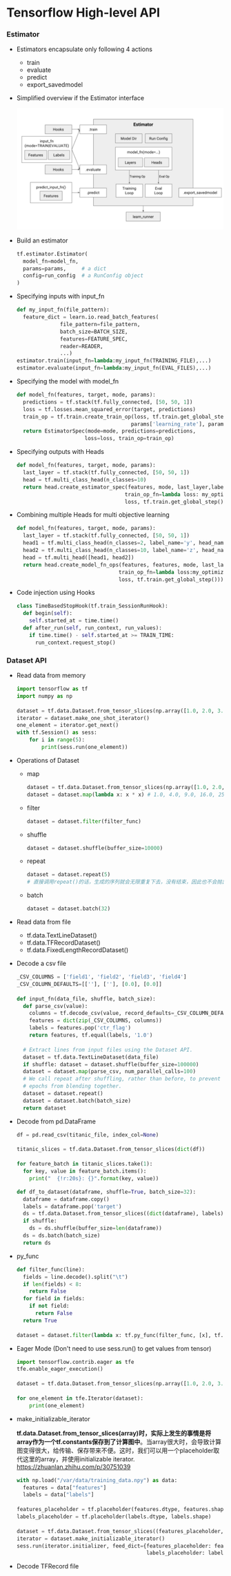 # Tensorflow High-level API

### Estimator

- Estimators encapsulate only following 4 actions

  - train
  - evaluate
  - predict
  - export_savedmodel

- Simplified overview if the Estimator interface

  ![estimator_structure](pics/estimator_structure.jpg)

- Build an estimator

  ```python
  tf.estimator.Estimator(
  	model_fn=model_fn,
    params=params,     # a dict
    config=run_config  # a RunConfig object
  )
  ```

- Specifying inputs with input_fn

  ```python
  def my_input_fn(file_pattern):
    feature_dict = learn.io.read_batch_features(
    			file_pattern=file_pattern,
    			batch_size=BATCH_SIZE,
    			features=FEATURE_SPEC,
    			reader=READER,
    			...)
  estimator.train(input_fn=lambda:my_input_fn(TRAINING_FILE),...)
  estimator.evaluate(input_fn=lambda:my_input_fn(EVAL_FILES),...)
  ```

- Specifying the model with model_fn

  ```python
  def model_fn(features, target, mode, params):
    predictions = tf.stack(tf.fully_connected, [50, 50, 1])
    loss = tf.losses.mean_squared_error(target, predictions)
    train_op = tf.train.create_train_op(loss, tf.train.get_global_step(),
                                       params['learning_rate'], params['optimizer'])
    return EstimatorSpec(mode=mode, predictions=predictions,
                        loss=loss, train_op=train_op)
  ```

- Specifying outputs with Heads

  ```python
  def model_fn(features, target, mode, params):
    last_layer = tf.stack(tf.fully_connected, [50, 50, 1])
    head = tf.multi_class_head(n_classes=10)
    return head.create_estimator_spec(features, mode, last_layer,labels=target,
                                     train_op_fn=lambda loss: my_optimizer.minimize(
                                     loss, tf.train.get_global_step()))
  ```

- Combining multiple Heads for multi objective learning

  ```python
  def model_fn(features, target, mode, params):
    last_layer = tf.stack(tf.fully_connected, [50, 50, 1])
    head1 = tf.multi_class_head(n_classes=2, label_name='y', head_name='h1')
    head2 = tf.multi_class_head(n_classes=10, label_name='z', head_name='h2')
    head = tf.multi_head([head1, head2])
    return head.create_model_fn_ops(features, features, mode, last_layer, label=target,
                                   train_op_fn=lambda loss:my_optimizer.minimize(
                                   loss, tf.train.get_global_step()))
  ```

- Code injection using Hooks

  ```python
  class TimeBasedStopHook(tf.train_SessionRunHook):
    def begin(self):
      self.started_at = time.time()
    def after_run(self, run_context, run_values):
      if time.time() - self.started_at >= TRAIN_TIME:
        run_context.request_stop()
  ```



### Dataset API

- Read data from memory

  ```python
  import tensorflow as tf
  import numpy as np
  
  dataset = tf.data.Dataset.from_tensor_slices(np.array([1.0, 2.0, 3.0, 4.0, 5.0]))
  iterator = dataset.make_one_shot_iterator()
  one_element = iterator.get_next()
  with tf.Session() as sess:
      for i in range(5):
          print(sess.run(one_element))
  ```

- Operations of Dataset

  - map

    ```python
    dataset = tf.data.Dataset.from_tensor_slices(np.array([1.0, 2.0, 3.0, 4.0, 5.0]))
    dataset = dataset.map(lambda x: x * x) # 1.0, 4.0, 9.0, 16.0, 25.0
    ```

  - filter

    ```python
    dataset = dataset.filter(filter_func)
    ```

  - shuffle

    ```python
    dataset = dataset.shuffle(buffer_size=10000)
    ```

  - repeat

    ```python
    dataset = dataset.repeat(5)
    # 直接调用repeat()的话，生成的序列就会无限重复下去，没有结束，因此也不会抛出tf.errors.OutOfRangeError异常。
    ```

  - batch

    ```python
    dataset = dataset.batch(32)
    ```

- Read data from file

  - tf.data.TextLineDataset()
  - tf.data.TFRecordDataset()
  - tf.data.FixedLengthRecordDataset()

- Decode a csv file

  ```python
  _CSV_COLUMNS = ['field1', 'field2', 'field3', 'field4']
  _CSV_COLUMN_DEFAULTS=[[''], [''], [0.0], [0.0]]
  
  def input_fn(data_file, shuffle, batch_size):
    def parse_csv(value):
      columns = tf.decode_csv(value, record_defaults=_CSV_COLUMN_DEFAULTS, field_delim='\t')
      features = dict(zip(_CSV_COLUMNS, columns))
      labels = features.pop('ctr_flag')
      return features, tf.equal(labels, '1.0')
  
    # Extract lines from input files using the Dataset API.
    dataset = tf.data.TextLineDataset(data_file)
    if shuffle: dataset = dataset.shuffle(buffer_size=100000)
    dataset = dataset.map(parse_csv, num_parallel_calls=100)
    # We call repeat after shuffling, rather than before, to prevent separate
    # epochs from blending together.
    dataset = dataset.repeat()
    dataset = dataset.batch(batch_size)
    return dataset
  ```

- Decode from pd.DataFrame

  ```python
  df = pd.read_csv(titanic_file, index_col=None)
  
  titanic_slices = tf.data.Dataset.from_tensor_slices(dict(df))
  
  for feature_batch in titanic_slices.take(1):
    for key, value in feature_batch.items():
      print("  {!r:20s}: {}".format(key, value))
  ```

  ```python
  def df_to_dataset(dataframe, shuffle=True, batch_size=32):
    dataframe = dataframe.copy()
    labels = dataframe.pop('target')
    ds = tf.data.Dataset.from_tensor_slices((dict(dataframe), labels))
    if shuffle:
      ds = ds.shuffle(buffer_size=len(dataframe))
    ds = ds.batch(batch_size)
    return ds
  ```

- py_func

  ```python
  def filter_func(line):
    fields = line.decode().split("\t")
    if len(fields) < 8:
      return False
    for field in fields:
      if not field:
        return False
    return True
  
  dataset = dataset.filter(lambda x: tf.py_func(filter_func, [x], tf.bool, False))
  ```

- Eager Mode (Don't need to use sess.run() to get values from tensor)

  ```python
  import tensorflow.contrib.eager as tfe
  tfe.enable_eager_execution()
  
  dataset = tf.data.Dataset.from_tensor_slices(np.array([1.0, 2.0, 3.0, 4.0, 5.0]))
  
  for one_element in tfe.Iterator(dataset):
      print(one_element)
  ```

- make_initializable_iterator

  **tf.data.Dataset.from_tensor_slices(array)时，实际上发生的事情是将array作为一个tf.constants保存到了计算图中**。当array很大时，会导致计算图变得很大，给传输、保存带来不便。这时，我们可以用一个placeholder取代这里的array，并使用initializable iterator. https://zhuanlan.zhihu.com/p/30751039

  ```python
  with np.load("/var/data/training_data.npy") as data:
    features = data["features"]
    labels = data["labels"]
  
  features_placeholder = tf.placeholder(features.dtype, features.shape)
  labels_placeholder = tf.placeholder(labels.dtype, labels.shape)
  
  dataset = tf.data.Dataset.from_tensor_slices((features_placeholder, labels_placeholder))
  iterator = dataset.make_initializable_iterator()
  sess.run(iterator.initializer, feed_dict={features_placeholder: features,
                                            labels_placeholder: labels})
  ```

- Decode TFRecord file





















